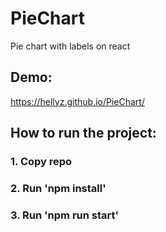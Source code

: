 # PieChart
Pie chart with labels on react

## Demo:
https://hellyz.github.io/PieChart/

## How to run the project:

### 1. Copy repo
### 2. Run 'npm install'
### 3. Run 'npm run start'
